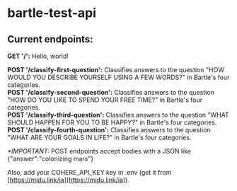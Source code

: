 # bartle-test-api

## Current endpoints:

**GET '/':** Hello, world!

**POST '/classify-first-question':** Classifies answers to the question "HOW WOULD YOU DESCRIBE YOURSELF USING A FEW WORDS?" in Bartle's four categories.<br/>
**POST '/classify-second-question':** Classifies answers to the question "HOW DO YOU LIKE TO SPEND YOUR FREE TIME?" in Bartle's four categories.<br/>
**POST '/classify-third-question':** Classifies answers to the question "WHAT SHOULD HAPPEN FOR YOU TO BE HAPPY?" in Bartle's four categories.<br/>
**POST '/classify-fourth-question':** Classifies answers to the question "WHAT ARE YOUR GOALS IN LIFE?" in Bartle's four categories.<br/>

_\*IMPORTANT:_ POST endpoints accept bodies with a JSON like {"answer":"colonizing mars"}

Also, add your COHERE_API_KEY key in .env (get it from [https://midu.link/ia](https://midu.link/ia))
